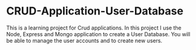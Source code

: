 # CRUD-Application-User-Database
This is a learning project for Crud applications. In this project I use the Node, Express and Mongo application to create a User Database. You will be able to manage the user accounts and to create new users.
